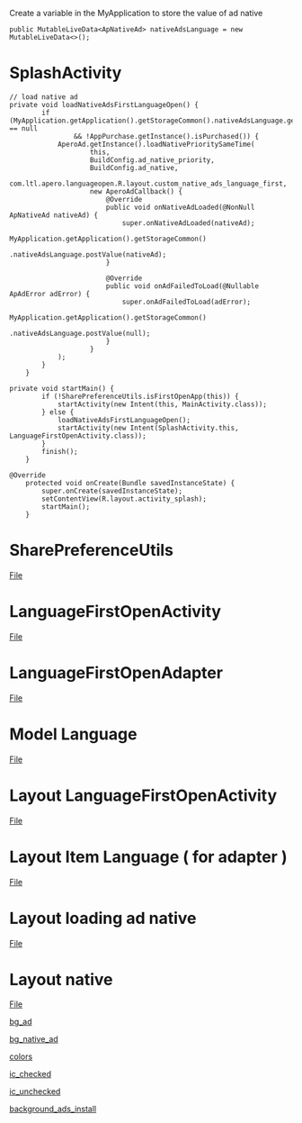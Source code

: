 Create a variable in the MyApplication to store the value of ad native
~~~
public MutableLiveData<ApNativeAd> nativeAdsLanguage = new MutableLiveData<>();
~~~

# SplashActivity
~~~
// load native ad
private void loadNativeAdsFirstLanguageOpen() {
        if (MyApplication.getApplication().getStorageCommon().nativeAdsLanguage.getValue() == null
                && !AppPurchase.getInstance().isPurchased()) {
            AperoAd.getInstance().loadNativePrioritySameTime(
                    this,
                    BuildConfig.ad_native_priority,
                    BuildConfig.ad_native,
                    com.ltl.apero.languageopen.R.layout.custom_native_ads_language_first,
                    new AperoAdCallback() {
                        @Override
                        public void onNativeAdLoaded(@NonNull ApNativeAd nativeAd) {
                            super.onNativeAdLoaded(nativeAd);
                            MyApplication.getApplication().getStorageCommon()
                                    .nativeAdsLanguage.postValue(nativeAd);
                        }

                        @Override
                        public void onAdFailedToLoad(@Nullable ApAdError adError) {
                            super.onAdFailedToLoad(adError);
                            MyApplication.getApplication().getStorageCommon()
                                    .nativeAdsLanguage.postValue(null);
                        }
                    }
            );
        }
    }

private void startMain() {
        if (!SharePreferenceUtils.isFirstOpenApp(this)) {
            startActivity(new Intent(this, MainActivity.class));
        } else {
            loadNativeAdsFirstLanguageOpen();
            startActivity(new Intent(SplashActivity.this, LanguageFirstOpenActivity.class));
        }
        finish();
    }

@Override
    protected void onCreate(Bundle savedInstanceState) {
        super.onCreate(savedInstanceState);
        setContentView(R.layout.activity_splash);
        startMain();
    }
~~~

# SharePreferenceUtils
[File](https://github.com/AperoVN/Apero-Sample-Module-Ads-Publishing/blob/develop/app/src/main/java/com/example/andmoduleads/SharePreferenceUtils.java)

# LanguageFirstOpenActivity
[File](https://github.com/AperoVN/Apero-Sample-Module-Ads-Publishing/blob/develop/app/src/main/java/com/example/andmoduleads/activity/LanguageFirstOpenActivity.java)

# LanguageFirstOpenAdapter
[File](https://github.com/AperoVN/Apero-Sample-Module-Ads-Publishing/blob/develop/app/src/main/java/com/example/andmoduleads/adapter/LanguageFirstOpenAdapter.java)

# Model Language
[File](https://github.com/AperoVN/Apero-Sample-Module-Ads-Publishing/blob/develop/app/src/main/java/com/example/andmoduleads/model/Language.java)

# Layout LanguageFirstOpenActivity
[File](https://github.com/AperoVN/Apero-Sample-Module-Ads-Publishing/blob/develop/app/src/main/res/layout/activity_language_first_open.xml)

# Layout Item Language ( for adapter )
[File](https://github.com/AperoVN/Apero-Sample-Module-Ads-Publishing/blob/develop/app/src/main/res/layout/item_language_first_open_app.xml)

# Layout loading ad native
[File](https://github.com/AperoVN/Apero-Sample-Module-Ads-Publishing/blob/develop/app/src/main/res/layout/layout_loading_ads_native.xml)

# Layout native
[File](https://github.com/AperoVN/Apero-Sample-Module-Ads-Publishing/blob/develop/app/src/main/res/layout/custom_native_ads_language_first.xml)

[bg_ad](https://github.com/AperoVN/Apero-Sample-Module-Ads-Publishing/blob/develop/app/src/main/res/drawable/bg_ad.xml)

[bg_native_ad](https://github.com/AperoVN/Apero-Sample-Module-Ads-Publishing/blob/develop/app/src/main/res/drawable/bg_native_ad.xml)

[colors](https://github.com/AperoVN/Apero-Sample-Module-Ads-Publishing/blob/develop/app/src/main/res/values/colors.xml)

[ic_checked](https://github.com/AperoVN/Apero-Sample-Module-Ads-Publishing/blob/develop/app/src/main/res/drawable/ic_checked.xml)

[ic_unchecked](https://github.com/AperoVN/Apero-Sample-Module-Ads-Publishing/blob/develop/app/src/main/res/drawable/ic_unchecked.xml)

[background_ads_install](https://github.com/AperoVN/Apero-Sample-Module-Ads-Publishing/blob/develop/app/src/main/res/drawable/background_ads_install.xml)

